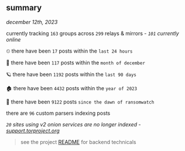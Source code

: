 
## summary
_december 12th, 2023_

currently tracking `163` groups across `299` relays & mirrors - _`101` currently online_

⏲ there have been `17` posts within the `last 24 hours`

🦈 there have been `117` posts within the `month of december`

🪐 there have been `1192` posts within the `last 90 days`

🏚 there have been `4432` posts within the `year of 2023`

🦕 there have been `9122` posts `since the dawn of ransomwatch`

there are `96` custom parsers indexing posts

_`20` sites using v2 onion services are no longer indexed - [support.torproject.org](https://support.torproject.org/onionservices/v2-deprecation/)_

> see the project [README](https://github.com/joshhighet/ransomwatch#ransomwatch--) for backend technicals
